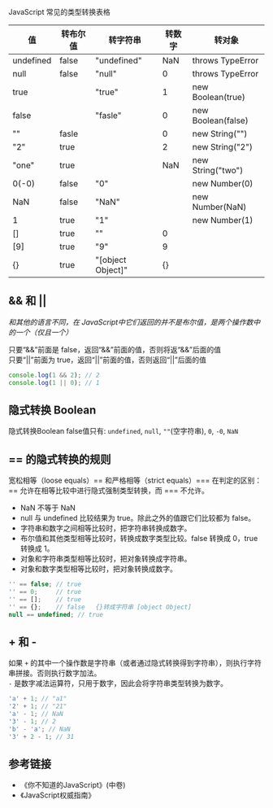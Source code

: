 JavaScript 常见的类型转换表格

| 值 | 转布尔值 | 转字符串 | 转数字 | 转对象 |
| -- | -------- | -------- | ------ | ------ |
| undefined | false | "undefined" | NaN | throws TypeError |
| null | false | "null" | 0 | throws TypeError |
| true | | "true" | 1 | new Boolean(true) |
| false | | "fasle" | 0 | new Boolean(false) |
| "" | fasle | | 0 | new String("") |
| "2" | true | | 2 | new String("2") | 
| "one" | true | | NaN | new String("two") |
| 0(-0) | false | "0" | | new Number(0) |
| NaN | false | "NaN" | | new Number(NaN) |
| 1 | true | "1" | | new Number(1) |
| [] | true | "" | 0 | |
| [9] | true | "9" | 9 | |
| {} | true | "[object Object]" | {} | |

## && 和 ||
*和其他的语言不同，在 JavaScript中它们返回的并不是布尔值，是两个操作数中的一个（仅且一个）*  

只要“&&”前面是 false，返回“&&”前面的值，否则将返“&&”后面的值  
只要“||”前面为 true，返回“||”前面的值，否则返回“||”后面的值  
```js
console.log(1 && 2); // 2
console.log(1 || 0); // 1
```

## 隐式转换 Boolean
隐式转换Boolean false值只有: `undefined`, `null`, `""`(空字符串), `0`, `-0`, `NaN` 

## == 的隐式转换的规则
宽松相等（loose equals）== 和严格相等（strict equals）=== 在判定的区别：== 允许在相等比较中进行隐式强制类型转换，而 === 不允许。

- NaN 不等于 NaN
- null 与 undefined 比较结果为 true。除此之外的值跟它们比较都为 false。
- 字符串和数字之间相等比较时，把字符串转换成数字。
- 布尔值和其他类型相等比较时，转换成数字类型比较。false 转换成 0，true 转换成 1。
- 对象和字符串类型相等比较时，把对象转换成字符串。  
- 对象和数字类型相等比较时，把对象转换成数字。  

```js
'' == false; // true
'' == 0;     // true
'' == [];    // true
'' == {};    // false   {}转成字符串 [object Object]
null == undefined; // true
```

## + 和 -
如果 `+` 的其中一个操作数是字符串（或者通过隐式转换得到字符串），则执行字符串拼接。否则执行数字加法。  
`-` 是数字减法运算符，只用于数字，因此会将字符串类型转换为数字。
```js
'a' + 1; // "a1"
'2' + 1; // "21"
'a' - 1; // NaN
'3' - 1; // 2
'b' - 'a'; // NaN
'3' + 2 - 1; // 31
```

## 参考链接
- 《你不知道的JavaScript》(中卷)
- 《JavaScript权威指南》